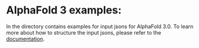 # AlphaFold 3 examples:

In the directory contains examples for input jsons for AlphaFold 3.0. To learn more about how to structure the input jsons, please refer to the [documentation](https://github.com/google-deepmind/alphafold3/blob/main/docs/input.md).